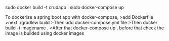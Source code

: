 sudo docker build -t crudapp .
sudo docker-compose up


To dockerize a spring boot app with docker-compose, >add Dockerfile >next ./gradlew build >Then add docker-compose.yml file >Then docker build -t imagename . >After that docker-compose up , before that check the image is builded using docker images
